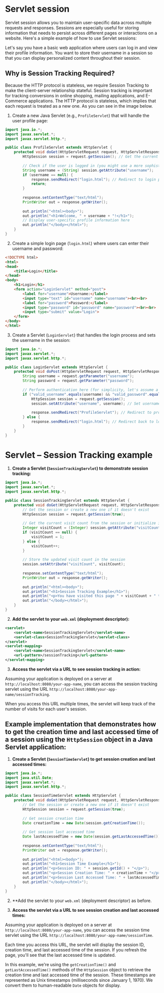 # Servlet session

Servlet session allows you to maintain user-specific data across multiple requests and responses. Sessions are especially useful for storing information that needs to persist across different pages or interactions on a website. Here's a simple example of how to use Servlet sessions:

Let's say you have a basic web application where users can log in and view their profile information. You want to store their username in a session so that you can display personalized content throughout their session.

## Why is Session Tracking Required?

Because the HTTP protocol is stateless, we require Session Tracking to make the client-server relationship stateful.
Session tracking is important for tracking conversions in online shopping, mailing applications, and E-Commerce applications.
The HTTP protocol is stateless, which implies that each request is treated as a new one. As you can see in the image below.


1. Create a new Java Servlet (e.g., `ProfileServlet`) that will handle the user profile page:

```java
import java.io.*;
import javax.servlet.*;
import javax.servlet.http.*;

public class ProfileServlet extends HttpServlet {
    protected void doGet(HttpServletRequest request, HttpServletResponse response) throws ServletException, IOException {
        HttpSession session = request.getSession(); // Get the current session or create a new one
        
        // Check if the user is logged in (you might use a more sophisticated login mechanism)
        String username = (String) session.getAttribute("username");
        if (username == null) {
            response.sendRedirect("login.html"); // Redirect to login page if not logged in
            return;
        }
        
        response.setContentType("text/html");
        PrintWriter out = response.getWriter();
        
        out.println("<html><body>");
        out.println("<h1>Welcome, " + username + "!</h1>");
        // Display user-specific profile information here
        out.println("</body></html>");
    }
}
```

2. Create a simple login page (`login.html`) where users can enter their username and password:

```html
<!DOCTYPE html>
<html>
<head>
    <title>Login</title>
</head>
<body>
    <h1>Login</h1>
    <form action="LoginServlet" method="post">
        <label for="username">Username:</label>
        <input type="text" id="username" name="username"><br><br>
        <label for="password">Password:</label>
        <input type="password" id="password" name="password"><br><br>
        <input type="submit" value="Login">
    </form>
</body>
</html>
```

3. Create a Servlet (`LoginServlet`) that handles the login process and sets the username in the session:

```java
import java.io.*;
import javax.servlet.*;
import javax.servlet.http.*;

public class LoginServlet extends HttpServlet {
    protected void doPost(HttpServletRequest request, HttpServletResponse response) throws ServletException, IOException {
        String username = request.getParameter("username");
        String password = request.getParameter("password");
        
        // Perform authentication here (for simplicity, let's assume a valid username/password)
        if ("valid_username".equals(username) && "valid_password".equals(password)) {
            HttpSession session = request.getSession();
            session.setAttribute("username", username); // Set username in the session
            
            response.sendRedirect("ProfileServlet"); // Redirect to profile page
        } else {
            response.sendRedirect("login.html"); // Redirect back to login page on failed login
        }
    }
}
```
# Servlet – Session Tracking example

1. **Create a Servlet (`SessionTrackingServlet`) to demonstrate session tracking:**

```java
import java.io.*;
import javax.servlet.*;
import javax.servlet.http.*;

public class SessionTrackingServlet extends HttpServlet {
    protected void doGet(HttpServletRequest request, HttpServletResponse response) throws ServletException, IOException {
        // Get the session or create a new one if it doesn't exist
        HttpSession session = request.getSession(true);
        
        // Get the current visit count from the session or initialize it
        Integer visitCount = (Integer) session.getAttribute("visitCount");
        if (visitCount == null) {
            visitCount = 1;
        } else {
            visitCount++;
        }
        
        // Store the updated visit count in the session
        session.setAttribute("visitCount", visitCount);
        
        response.setContentType("text/html");
        PrintWriter out = response.getWriter();
        
        out.println("<html><body>");
        out.println("<h1>Session Tracking Example</h1>");
        out.println("<p>You have visited this page " + visitCount + " times.</p>");
        out.println("</body></html>");
    }
}
```

2. **Add the servlet to your `web.xml` (deployment descriptor):**

```xml
<servlet>
    <servlet-name>SessionTrackingServlet</servlet-name>
    <servlet-class>SessionTrackingServlet</servlet-class>
</servlet>
<servlet-mapping>
    <servlet-name>SessionTrackingServlet</servlet-name>
    <url-pattern>/sessionTracking</url-pattern>
</servlet-mapping>
```

3. **Access the servlet via a URL to see session tracking in action:**

Assuming your application is deployed on a server at `http://localhost:8080/your-app-name`, you can access the session tracking servlet using the URL `http://localhost:8080/your-app-name/sessionTracking`.

When you access this URL multiple times, the servlet will keep track of the number of visits for each user's session.

## Example implementation that demonstrates how to get the creation time and last accessed time of a session using the `HttpSession` object in a Java Servlet application:

1. **Create a Servlet (`SessionTimeServlet`) to get session creation and last accessed times:**

```java
import java.io.*;
import java.util.Date;
import javax.servlet.*;
import javax.servlet.http.*;

public class SessionTimeServlet extends HttpServlet {
    protected void doGet(HttpServletRequest request, HttpServletResponse response) throws ServletException, IOException {
        // Get the session or create a new one if it doesn't exist
        HttpSession session = request.getSession(true);
        
        // Get session creation time
        Date creationTime = new Date(session.getCreationTime());
        
        // Get session last accessed time
        Date lastAccessedTime = new Date(session.getLastAccessedTime());
        
        response.setContentType("text/html");
        PrintWriter out = response.getWriter();
        
        out.println("<html><body>");
        out.println("<h1>Session Time Example</h1>");
        out.println("<p>Session ID: " + session.getId() + "</p>");
        out.println("<p>Session Creation Time: " + creationTime + "</p>");
        out.println("<p>Session Last Accessed Time: " + lastAccessedTime + "</p>");
        out.println("</body></html>");
    }
}
```

2. **Add the servlet to your `web.xml` (deployment descriptor) as before.

3. **Access the servlet via a URL to see session creation and last accessed times:**

Assuming your application is deployed on a server at `http://localhost:8080/your-app-name`, you can access the session time servlet using the URL `http://localhost:8080/your-app-name/sessionTime`.

Each time you access this URL, the servlet will display the session ID, creation time, and last accessed time of the session. If you refresh the page, you'll see that the last accessed time is updated.

In this example, we're using the `getCreationTime()` and `getLastAccessedTime()` methods of the `HttpSession` object to retrieve the creation time and last accessed time of the session. These timestamps are represented as Unix timestamps (milliseconds since January 1, 1970). We convert them to human-readable `Date` objects for display.

